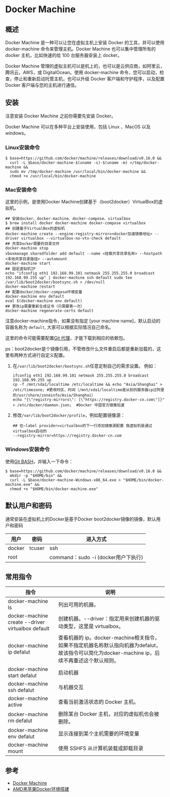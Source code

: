 # Docker Machine

## 概述

Docker Machine 是一种可以让您在虚拟主机上安装 Docker 的工具，并可以使用 docker-machine 命令来管理主机。Docker Machine 也可以集中管理所有的 docker 主机，比如快速的给 100 台服务器安装上 docker。

Docker Machine 管理的虚拟主机可以是机上的，也可以是云供应商，如阿里云，腾讯云，AWS，或 DigitalOcean。使用 docker-machine 命令，您可以启动，检查，停止和重新启动托管主机，也可以升级 Docker 客户端和守护程序，以及配置 Docker 客户端与您的主机进行通信。

## 安装

注意安装 Docker Machine 之前你需要先安装 Docker。

Docker Machine 可以在多种平台上安装使用，包括 Linux 、MacOS 以及 windows。

### Linux安装命令

``` shell
$ base=https://github.com/docker/machine/releases/download/v0.16.0 &&
  curl -L $base/docker-machine-$(uname -s)-$(uname -m) >/tmp/docker-machine &&
  sudo mv /tmp/docker-machine /usr/local/bin/docker-machine &&
  chmod +x /usr/local/bin/docker-machine
```

### Mac安装命令

这里的示例，是使用Docker Machine创建基于（boot2docker）VirtualBox的虚拟机。

``` shell
## 安装docker、docker-machine、docker-compose、virtualbox
$ brew install docker docker-machine docker-compose virtualbox
## 创建基于VirtualBox的虚拟机
docker-machine create --engine-registry-mirror=<docker加速镜像地址> --driver virtualbox --virtualbox-no-vtx-check default
## 共享Docker需要的目录文件
docker-machine stop
vboxmanage sharedfolder add default --name <挂载共享目录名称> --hostpath <本地共享目录路径> --automount
docker-machine start
## 固定虚拟机IP
echo "ifconfig eth1 192.168.99.101 netmask 255.255.255.0 broadcast 192.168.99.255 up" | docker-machine ssh default sudo tee /var/lib/boot2docker/bootsync.sh > /dev/null
docker-machine restart
## 配置docker/docker-compose环境变量
docker-machine env default
eval $(docker-machine env default)
## 更改ip需要重新生成证书（只需要第一次）
docker-machine regenerate-certs default
```

注意docker-machine指令，如果没有指定 [your machine name]，默认启动的容器名称为 `default`, 大家可以根据实际情况自己命名。

这里的命令可能需要配置[Git 代理](/git/git-proxy.html)，才能下载到相应的依赖包。

ps：boot2docker是个镜像引用，不管修改什么文件重启后都是重新加载的，这里有两种方式进行自定义配置。
1. 在`/var/lib/boot2docker/bootsync.sh`任意定制自己的需求设置。
   例如：
   ``` shell
   ifconfig eth1 192.168.99.101 netmask 255.255.255.0 broadcast 192.168.99.255 up
   cp -f /mnt/sda1/localtime /etc/localtime && echo "Asia/Shanghai" > /etc/timezone; #更改时区、时间（/mnt/sda1/localtime是从别的服务器cp过阿里的/usr/share/zoneinfo/Asia/Shanghai）
   echo "{\"registry-mirrors\": [\"https://registry.docker-cn.com\"]}" > /etc/docker/daemon.json;  #Docker 中国官方镜像加速
   ```
2. 修改`/var/lib/boot2docker/profile`，例如配置镜像源：
   ``` shell
   ## 在–label provider=virtualbox的下一行添加镜像源配置 我虚拟机是通过virtualbox启动的
   --registry-mirror=https://registry.docker-cn.com
   ```


### Windows安装命令

 使用[Git BASH](https://git-for-windows.github.io/)，并输入一下命令：

``` shell
$ base=https://github.com/docker/machine/releases/download/v0.16.0 &&
  mkdir -p "$HOME/bin" &&
  curl -L $base/docker-machine-Windows-x86_64.exe > "$HOME/bin/docker-machine.exe" &&
  chmod +x "$HOME/bin/docker-machine.exe"
```

## 默认用户和密码

通常安装在虚拟机上的Docker是基于Docker boot2docker镜像的镜像，默认用户和密码

| 用户   | 密码   | 进入方式                            |
| ------ | ------ | ----------------------------------- |
| docker | tcuser | ssh                                 |
| root   |        | command：sudo -i (docker用户下执行) |



## 常用指令

| 指令                                              | 说明                                                         |
| ------------------------------------------------- | ------------------------------------------------------------ |
| docker-machine ls                                 | 列出可用的机器。                                             |
| docker-machine create --driver virtualbox default | 创建机器。--driver：指定用来创建机器的驱动类型，这里是 virtualbox。 |
| docker-machine ip defalut                         | 查看机器的 ip。docker-machine相关指令，如果不指定机器名称默认指向机器为defalut，故该指令可以简化为docker-machine ip，后续不再重述这个默认规则。 |
| docker-machine start defalut                      | 启动机器                                                     |
| docker-machine ssh defalut                        | 与机器交互                                                   |
| docker-machine active                             | 查看当前激活状态的 Docker 主机。                             |
| docker-machine rm defalut                         | 删除某台 Docker 主机，对应的虚拟机也会被删除。               |
| docker-machine env defalut                        | 显示连接到某个主机需要的环境变量                             |
| docker-machine mount                              | 使用 SSHFS 从计算机装载或卸载目录                            |



## 参考

- [Docker Machine](https://www.runoob.com/docker/docker-machine.html)
- [AMD黑苹果Docker环境搭建](https://www.jianshu.com/p/876940111749)